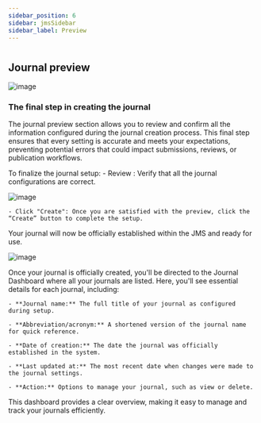 ```yaml
---
sidebar_position: 6
sidebar: jmsSidebar
sidebar_label: Preview
---
```


#

## Journal preview

![image](/assets/images/journal-preview.webp)

### The final step in creating the journal

The journal preview section allows you to review and confirm all the information configured during the journal creation process. This final step ensures that every setting is accurate and meets your expectations, preventing potential errors that could impact submissions, reviews, or publication workflows.

To finalize the journal setup:
    - Review : Verify that all the journal configurations are correct.

![image](/assets/images/click-create-journal.webp)

    - Click "Create": Once you are satisfied with the preview, click the “Create” button to complete the setup.
Your journal will now be officially established within the JMS and ready for use.

![image](/assets/images/created-success.webp)

Once your journal is officially created, you'll be directed to the Journal Dashboard where all your journals are listed. Here, you'll see essential details for each journal, including:

    - **Journal name:** The full title of your journal as configured during setup.
    
    - **Abbreviation/acronym:** A shortened version of the journal name for quick reference.

    - **Date of creation:** The date the journal was officially established in the system.

    - **Last updated at:** The most recent date when changes were made to the journal settings.

    - **Action:** Options to manage your journal, such as view or delete.

This dashboard provides a clear overview, making it easy to manage and track your journals efficiently.
